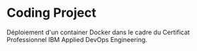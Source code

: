 # Coding Project

Déploiement d'un container Docker dans le cadre du Certificat Professionnel IBM Applied DevOps Engineering.
